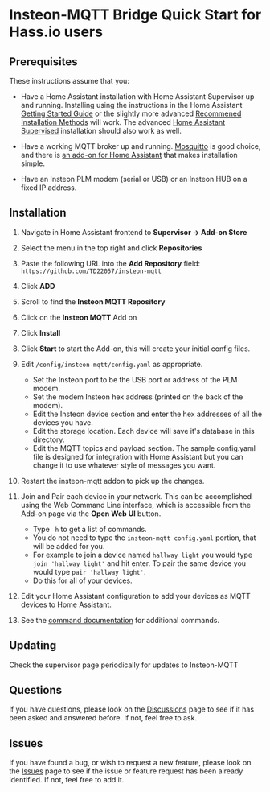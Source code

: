 # Insteon-MQTT Bridge Quick Start for Hass.io users

## Prerequisites

These instructions assume that you:

- Have a Home Assistant installation with Home Assistant Supervisor up and
  running.  Installing using the instructions in the Home Assistant
  [Getting Started Guide](https://www.home-assistant.io/getting-started/)
  or the slightly more advanced
  [Recommened Installation Methods](https://www.home-assistant.io/docs/installation/#recommended)
  will work.  The advanced
  [Home Assistant Supervised](https://github.com/home-assistant/supervised-installer)
  installation should also work as well.

- Have a working MQTT broker up and running.
  [Mosquitto](https://mosquitto.org/) is good choice, and there is [an add-on
  for Home Assistant](https://www.home-assistant.io/addons/mosquitto/) that
  makes installation simple.

- Have an Insteon PLM modem (serial or USB) or an Insteon HUB on a fixed IP
  address.

## Installation

1. Navigate in Home Assistant frontend to __Supervisor -> Add-on Store__
2. Select the menu in the top right and click __Repositories__
3. Paste the following URL into the __Add Repository__ field:
   `https://github.com/TD22057/insteon-mqtt`
4. Click __ADD__
5. Scroll to find the __Insteon MQTT Repository__
6. Click on the __Insteon MQTT__ Add on
7. Click __Install__
8. Click __Start__ to start the Add-on, this will create your initial config
   files.
9. Edit `/config/insteon-mqtt/config.yaml` as appropriate.

   - Set the Insteon port to be the USB port or address of the PLM modem.
   - Set the modem Insteon hex address (printed on the back of the modem).
   - Edit the Insteon device section and enter the hex addresses of all
     the devices you have.
   - Edit the storage location.  Each device will save it's database in
     this directory.
   - Edit the MQTT topics and payload section.  The sample config.yaml file
     is designed for integration with Home Assistant but you can change it
     to use whatever style of messages you want.

10. Restart the insteon-mqtt addon to pick up the changes.

11. Join and Pair each device in your network.  This can be accomplished
    using the Web Command Line interface, which is accessible from the Add-on
    page via the __Open Web UI__ button.

    - Type `-h` to get a list of commands.
    - You do not need to type the `insteon-mqtt config.yaml` portion, that will
    be added for you.
    - For example to join a device named `hallway light` you would type
    `join 'hallway light'` and hit enter.  To pair the same device you would
    type `pair 'hallway light'`.
    - Do this for all of your devices.

12. Edit your Home Assistant configuration to add your devices as MQTT devices
    to Home Assistant.

13. See the [command documentation](mqtt.md) for additional commands.

## Updating

Check the supervisor page periodically for updates to Insteon-MQTT

## Questions

If you have questions, please look on the
[Discussions](https://github.com/TD22057/insteon-mqtt/discussions) page
to see if it has been asked and answered before.  If not, feel free to ask.

## Issues

If you have found a bug, or wish to request a new feature, please look on the
[Issues](https://github.com/TD22057/insteon-mqtt/issues) page to see if the
issue or feature request has been already identified.  If not, feel free to
add it.
